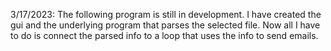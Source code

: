 3/17/2023:
The following program is still in development. I have created the gui and the underlying program that parses the selected file. Now all I have to do is connect the parsed info to a loop that uses the info to send emails.
